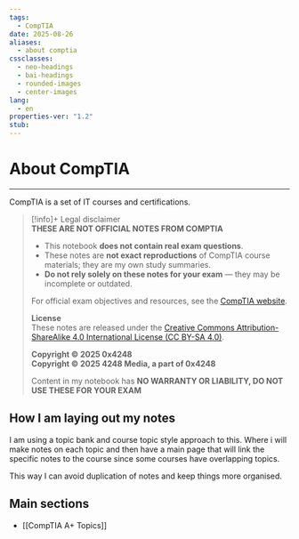 ```yaml
---
tags:
  - CompTIA
date: 2025-08-26
aliases:
  - about comptia
cssclasses:
  - neo-headings
  - bai-headings
  - rounded-images
  - center-images
lang:
  - en
properties-ver: "1.2"
stub:
---
```

# About CompTIA

***
CompTIA is a set of IT courses and certifications.

>[!info]+ Legal disclaimer  
> **THESE ARE NOT OFFICIAL NOTES FROM COMPTIA**   
> - This notebook **does not contain real exam questions**.  
> - These notes are **not exact reproductions** of CompTIA course materials; they are my own study summaries.  
> - **Do not rely solely on these notes for your exam** — they may be incomplete or outdated.  
>  
> For official exam objectives and resources, see the [CompTIA website](https://www.comptia.org/certifications).  
>
> **License**  
> These notes are released under the [Creative Commons Attribution-ShareAlike 4.0 International License (CC BY-SA 4.0)](https://creativecommons.org/licenses/by-sa/4.0/).  
>
> **Copyright © 2025 0x4248**  
> **Copyright © 2025 4248 Media, a part of 0x4248**
>
> Content in my notebook has **NO WARRANTY OR LIABILITY, DO NOT USE THESE FOR YOUR EXAM**

## How I am laying out my notes

I am using a topic bank and course topic style approach to this. Where i will make notes on each topic and then have a main page that will link the specific notes to the course since some courses have overlapping topics.

This way I can avoid duplication of notes and keep things more organised.
## Main sections
- [[CompTIA A+ Topics]]

